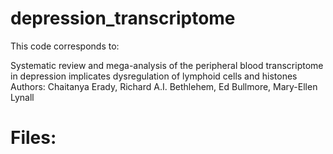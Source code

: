 # depression_transcriptome

This code corresponds to:

Systematic review and mega-analysis of the peripheral blood transcriptome in depression implicates dysregulation of lymphoid cells and histones
Authors: Chaitanya Erady, Richard A.I. Bethlehem, Ed Bullmore, Mary-Ellen Lynall

# Files:

